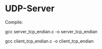 # UDP-Server

Compile:

gcc server_tcp_endian.c -o server_tcp_endian

gcc client_tcp_endian.c -o client_tcp_endian
